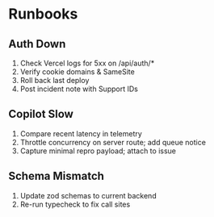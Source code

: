 # Runbooks

## Auth Down
1) Check Vercel logs for 5xx on /api/auth/*
2) Verify cookie domains & SameSite
3) Roll back last deploy
4) Post incident note with Support IDs

## Copilot Slow
1) Compare recent latency in telemetry
2) Throttle concurrency on server route; add queue notice
3) Capture minimal repro payload; attach to issue

## Schema Mismatch
1) Update zod schemas to current backend
2) Re-run typecheck to fix call sites


